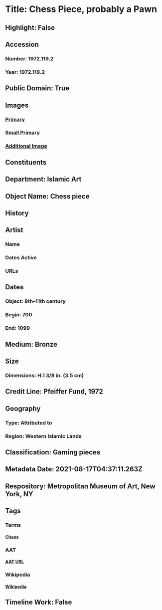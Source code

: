 # Title: Chess Piece, probably a Pawn
## Highlight: False
## Accession
### Number: 1972.119.2
### Year: 1972.119.2
## Public Domain: True
## Images
### [Primary](https://images.metmuseum.org/CRDImages/is/original/sf1972-119-2a.jpg)
### [Small Primary](https://images.metmuseum.org/CRDImages/is/web-large/sf1972-119-2a.jpg)
### [Additional Image](https://images.metmuseum.org/CRDImages/is/original/sf1972-119-2b.jpg)
## Constituents
## Department: Islamic Art
## Object Name: Chess piece
## History
## Artist
### Name
### Dates Active
### URLs
## Dates
### Object: 8th–11th century
### Begin: 700
### End: 1099
## Medium: Bronze
## Size
### Dimensions: H.1 3/8 in. (3.5 cm)
## Credit Line: Pfeiffer Fund, 1972
## Geography
### Type: Attributed to
### Region: Western Islamic Lands
## Classification: Gaming pieces
## Metadata Date: 2021-08-17T04:37:11.263Z
## Respository: Metropolitan Museum of Art, New York, NY
## Tags
### Terms
#### Chess
### AAT
#### [AAT URL](http://vocab.getty.edu/page/aat/300222748)
### Wikipedia
#### [Wikipedia]()
## Timeline Work: False